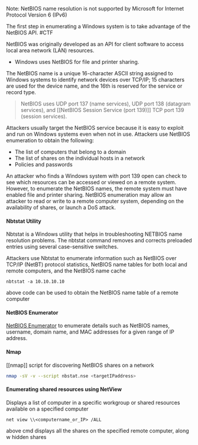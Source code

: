 
Note: 
NetBIOS name resolution is not supported by Microsoft for Internet Protocol Version 6 (IPv6)

The first step in enumerating a Windows system is to take advantage of the NetBIOS API. #CTF 

NetBIOS was originally developed as an API for client software to access local area network (LAN) resources. 
- Windows uses NetBIOS for file and printer sharing.

The NetBIOS name is a unique 16-character ASCII string assigned to Windows systems to identify network devices over TCP/IP; 15 characters are used for the device name, and the 16th is reserved for the service or record type. 

> NetBIOS uses UDP port 137 (name services), UDP port 138 (datagram services), and [[NetBIOS Session Service (port 139)]] TCP port 139 (session services). 

Attackers usually target the NetBIOS service because it is easy to exploit and run on Windows systems even when not in use. 
Attackers use NetBIOS enumeration to obtain the following: 
- The list of computers that belong to a domain 
- The list of shares on the individual hosts in a network 
- Policies and passwords 

An attacker who finds a Windows system with port 139 open can check to see which resources can be accessed or viewed on a remote system. However, to enumerate the NetBIOS names, the remote system must have enabled file and printer sharing. NetBIOS enumeration may allow an attacker to read or write to a remote computer system, depending on the availability of shares, or launch a DoS attack.

#### Nbtstat Utility 

Nbtstat is a Windows utility that helps in troubleshooting NETBIOS name resolution problems. The nbtstat command removes and corrects preloaded entries using several case-sensitive switches. 

Attackers use Nbtstat to enumerate information such as NetBIOS over TCP/IP (NetBT) protocol statistics, NetBIOS name tables for both local and remote computers, and the NetBIOS name cache

```
nbtstat -a 10.10.10.10
```
above code can be used to obtain the NetBIOS name table of a remote computer 

#### NetBIOS Enumerator 

[NetBIOS Enumerator](https://nbtenum.sourceforge.net/) to enumerate details such as NetBIOS names, username, domain name, and MAC  addresses for a given range of IP address.

#### Nmap

[[nmap]] script for discovering NetBIOS shares on a network 
```sh
nmap -sV -v --script nbstat.nse <targetIPaddress>
```

#### Enumerating shared resources using NetView 

Displays a list of computer in a specific workgroup or shared resources available on a specified computer 

```
net view \\<computername_or_IP> /ALL
```
above cmd displays all the shares on the specified remote computer, along w hidden shares 